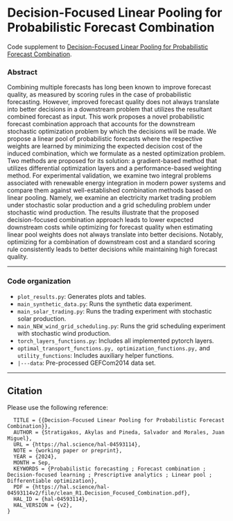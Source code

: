 # Decision-Focused Linear Pooling for Probabilistic Forecast Combination


Code supplement to [Decision-Focused Linear Pooling for Probabilistic
Forecast Combination](https://hal.science/hal-04593114).

### Abstract

Combining multiple forecasts has long been known to improve forecast quality, as measured by scoring rules in the case of probabilistic forecasting.
However, improved forecast quality does not always translate into better decisions in a downstream problem that utilizes the resultant combined forecast as input.
This work proposes a novel probabilistic forecast combination approach that accounts for the downstream stochastic optimization problem by which the decisions will be made.
We propose a linear pool of probabilistic forecasts where the respective weights are learned by minimizing the expected decision cost of the induced combination,
which we formulate as a nested optimization problem.
Two methods are proposed for its solution:
a gradient-based method that utilizes differential optimization layers and a performance-based weighting method.
For experimental validation, we examine two integral problems associated with renewable energy integration in modern power systems and compare them against well-established combination methods based on linear pooling.
Namely, we examine an electricity market trading problem under stochastic solar production
and a grid scheduling problem under stochastic wind production.
The results illustrate that the proposed decision-focused combination approach leads to lower expected downstream costs while optimizing for forecast quality when estimating linear pool weights does not always translate into better decisions.
Notably, optimizing for a combination of downstream cost and a standard scoring rule consistently leads to better decisions while maintaining high forecast quality.

---

### Code organization

- ```plot_results.py```: Generates plots and tables.
- ```main_synthetic_data.py```: Runs the synthetic data experiment.
- ```main_solar_trading.py```: Runs the trading experiment with stochastic solar production.
- ```main_NEW_wind_grid_scheduling.py```: Runs the grid scheduling experiment with stochastic wind production.
- ```torch_layers_functions.py```: Includes all implemented pytorch layers.
- ```optimal_transport_functions.py, optimization_functions.py,``` and ```utility_functions```: Includes auxiliary helper functions.
- ```|---data```: Pre-processed GEFCom2014 data set.
---

## Citation
Please use the following reference:


```@unpublished{stratigakos:hal-04593114,
  TITLE = {{Decision-Focused Linear Pooling for Probabilistic Forecast Combination}},
  AUTHOR = {Stratigakos, Akylas and Pineda, Salvador and Morales, Juan Miguel},
  URL = {https://hal.science/hal-04593114},
  NOTE = {working paper or preprint},
  YEAR = {2024},
  MONTH = Sep,
  KEYWORDS = {Probabilistic forecasting ; Forecast combination ; Decision-focused learning ; Prescriptive analytics ; Linear pool ; Differentiable optimization},
  PDF = {https://hal.science/hal-04593114v2/file/clean_R1.Decision_Focused_Combination.pdf},
  HAL_ID = {hal-04593114},
  HAL_VERSION = {v2},
}

